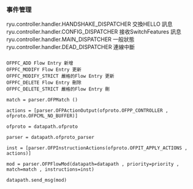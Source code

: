 
### 事件管理
ryu.controller.handler.HANDSHAKE_DISPATCHER 交換HELLO 訊息
ryu.controller.handler.CONFIG_DISPATCHER 接收SwitchFeatures 訊息
ryu.controller.handler.MAIN_DISPATCHER 一般狀態
ryu.controller.handler.DEAD_DISPATCHER 連線中斷

###



```
OFPFC_ADD Flow Entry 新增
OFPFC_MODIFY Flow Entry 更新
OFPFC_MODIFY_STRICT 嚴格的Flow Entry 更新
OFPFC_DELETE Flow Entry 刪除
OFPFC_DELETE_STRICT 嚴格的Flow Entry 刪
```



```
match = parser.OFPMatch ()

actions = [parser.OFPActionOutput(ofproto.OFPP_CONTROLLER ,
ofproto.OFPCML_NO_BUFFER)]

ofproto = datapath.ofproto

parser = datapath.ofproto_parser

inst = [parser.OFPInstructionActions(ofproto.OFPIT_APPLY_ACTIONS ,
actions)]

mod = parser.OFPFlowMod(datapath=datapath , priority=priority ,
match=match , instructions=inst)

datapath.send_msg(mod)
```
